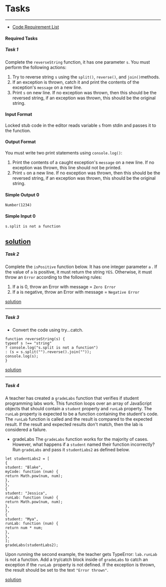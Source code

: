 # Tasks

---

- [Code Requirement List](https://docs.google.com/document/d/1ruDwdOAXNmJ1WVu5gevdJzh9nbjchpPxpOtAEBbqdrs/edit)

#### Required Tasks

##### Task 1

Complete the `reverseString` function, it has one parameter `s`. You must perform the following actions:

1. Try to reverse string `s` using the `split()`, `reverse()`, and `join()`methods.
2. If an exception is thrown, catch it and print the contents of the exception's `message` on a new line.
3. Print `s` on new line. If no exception was thrown, then this should be the reversed string, if an exception was thrown, this should be the original string.

#### Input Format

Locked stub code in the editor reads variable `s` from stdin and passes it to the function.

#### Output Format

You must write two print statements using `console.log()`:

1. Print the contents of a caught exception's `message` on a new line. If no exception was thrown, this line should not be printed.
2. Print `s` on a new line. If no exception was thrown, then this should be the reversed string, if an exception was thrown, this should be the original string.

#### Simple Output 0

```
Number(1234)

```

#### Simple Input 0

```
s.split is not a function

```

## [solution]()

##### Task 2

Complete the `isPositive` function below. It has one integer parameter `a` . If the value of `a` is positive, it must return the string `YES`. Otherwise, it must throw an `Error` according to the following rules:

1. If a is 0, throw an Error with message = `Zero Error`
2. If a is negative, throw an Error with message = `Negative Error`

[solution](https://github.com/Gayane25/Lesson011-Errors-RegEx/blob/master/Errors/isPositive.js)

---

##### Task 3

- Convert the code using try...catch.

```
function reverseString(s) {
typeof s !== "string"
? console.log("s.split is not a function")
: (s = s.split("").reverse().join(""));
console.log(s);
}
```

[solution]()

---

##### Task 4

A teacher has created a `gradeLabs` function that verifies if student programming labs work. This function loops over an array of JavaScript objects that should contain a `student` property and `runLab` property. The `runLab` property is expected to be a function containing the student's code. The `runLab` function is called and the result is compared to the expected result. If the result and expected results don't match, then the lab is considered a failure.

- gradeLabs
  The `gradeLabs` function works for the majority of cases. However, what happens if a `student` named their function incorrectly? Run `gradeLabs` and pass it `studentLabs2` as defined below.

```
let studentLabs2 = [
{
student: "Blake",
myCode: function (num) {
return Math.pow(num, num);
},
},
{
student: "Jessica",
runLab: function (num) {
return Math.pow(num, num);
},
},
{
student: "Mya",
runLab: function (num) {
return num * num;
},
},
];
gradeLabs(studentLabs2);

```

Upon running the second example, the teacher gets TypeError: `lab.runLab` is not a function.
Add a try/catch block inside of `gradeLabs` to catch an exception if the `runLab `property is not defined.
If the exception is thrown, the result should be set to the text `"Error thrown"`.

[solution]()
